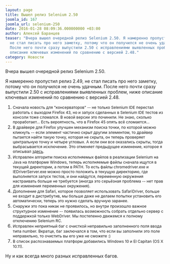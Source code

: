 ```yaml
---
layout: page
title: Вышел релиз Selenium 2.50
joomla_id: 167
joomla_url: selenium-250
date: 2016-01-28 08:09:36.000000000 +03:00
author: Алексей Баранцев
teaser: "Вчера вышел очередной релиз Selenium 2.50. Я намеренно пропустил релиз 2.49,
  не стал писать про него заметку, потому что он получился не очень удачным.
  После него почти сразу выпустили 2.50 с исправлениями выявленных проблем, ниже
  описание ключевых изменений по сравнению с версией 2.48."
category: Новости
---
```

<p>Вчера вышел очередной релиз Selenium 2.50.</p>
<p>Я намеренно пропустил релиз 2.49, не стал писать про него заметку, потому что он получился не очень удачным. После него почти сразу выпустили 2.50 с исправлениями выявленных проблем, ниже описание ключевых изменений по сравнению с версией 2.48.</p>
<ol>
<li><span style="font-size: 12.16px; line-height: 1.3em;">Сначала новость для "консерваторов" -- не только Selenium IDE перестал работать с выходом Firefox 43, но и запуск сделанных в Selenium IDE тестов из консоли тоже сломался. В новой версии это починили. Не знаю, сколько проработает... Есть вероятность, что в Firefox 45 опять всё сломается...</span></li>
<li><span style="font-size: 12.16px; line-height: 1.3em;">В драйвере для Firefox улучшен механизм поиска точки, по которой можно кликнуть -- если элемент частично скрыт другим элементом, то драйвер пытается найти такую точку, которая не скрыта, он теперь проверяет центральную точку и четыре угловых. А если они все оказались скрыты, тогда выбрасывается исключение. Это отменяет предыдущее изменение, которое я описывал <a href="blog/159-click-topmost-elemnt.html">здесь</a>. </span></li>
<li><span style="font-size: 12.16px; line-height: 1.3em;">Исправлен алгоритм поиска исполняемых файлов в реализации Selenium на Java на платформе Windows, теперь исполняемые файлы сначала ищутся в текущей директории, а потом в PATH. То есть файлы chromedriver.exe и IEDriverServer.exe можно просто положить в текущую директорию, где выполняется запуск тестов, и они найдутся, переменную окружения настраивать больше не требуется (иногда это серьёзная проблема -- нет прав для изменения переменных окружения).</span></li>
<li><span style="font-size: 12.16px; line-height: 1.3em;">Дополнение для Safari, которое позволяет использовать SafariDriver, больше не входит в дистрибутив, мы больше даже не делаем попытки установить его автоматически, теперь это нужно сделать вручную заранее.</span></li>
<li><span style="font-size: 12.16px; line-height: 1.3em;">Снаружи это пока никак не проявилось, но внутри произошло важное структурное изменение -- появилась возможность собрать отдельно сервер с поддержкой только WebDriver. Мы постепенно движемся к полному отключению Selenium RC.</span></li>
<li><span style="font-size: 12.16px; line-height: 1.3em;">Исправлен неприятный баг с очисткой неправильно заполненного поля ввода типа number. Вкратце, баг заключался в том, что если вы заполнили это поле неправильно, то очистить вы его уже не сможете :)</span></li>
<li><span style="font-size: 12.16px; line-height: 1.3em;">В список распознаваемых платформ добавились Windows 10 и </span><span style="font-size: 12.16px; line-height: 1.3em;">El Capitan (OS X 10.11).</span></li>
</ol>
<p>Ну и как всегда много разных исправленных багов.</p>
